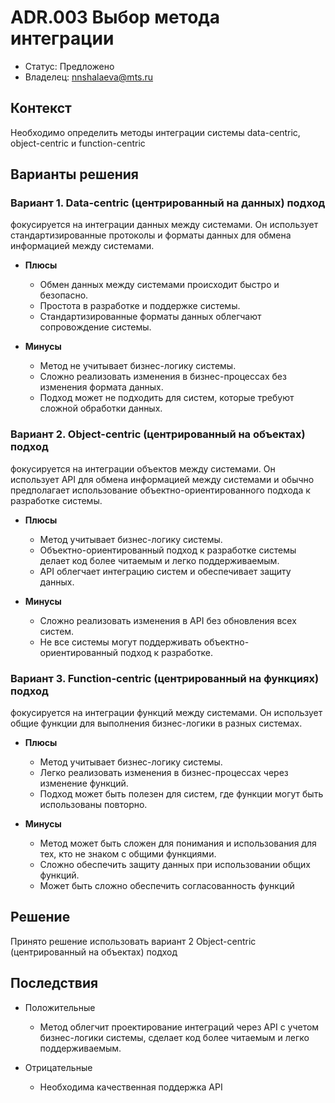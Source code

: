 # ADR.003 Выбор метода интеграции
<!-- Название ADR состоит из [ADR.###] [Коротко суть принятого решения] -->

* Статус: Предложено
* Владелец: nnshalaeva@mts.ru

## Контекст
<!-- Описание проблемы, требующей решения, причин, побудивших принять решение, ограничений, действовавших на момент принятия решения -->
Необходимо определить методы интеграции системы data-centric, object-centric и function-centric

## Варианты решения

### Вариант 1. Data-centric (центрированный на данных) подход
фокусируется на интеграции данных между системами. Он использует стандартизированные протоколы и форматы данных для обмена информацией между системами.

* **Плюсы**

  * Обмен данных между системами происходит быстро и безопасно.
  * Простота в разработке и поддержке системы.
  * Стандартизированные форматы данных облегчают сопровождение системы.

* **Минусы**

  * Метод не учитывает бизнес-логику системы.
  * Сложно реализовать изменения в бизнес-процессах без изменения формата данных.
  * Подход может не подходить для систем, которые требуют сложной обработки данных.

### Вариант 2. Object-centric (центрированный на объектах) подход
фокусируется на интеграции объектов между системами. Он использует API для обмена информацией между системами и обычно предполагает использование объектно-ориентированного подхода к разработке системы.

* **Плюсы**

  * Метод учитывает бизнес-логику системы.
  * Объектно-ориентированный подход к разработке системы делает код более читаемым и легко поддерживаемым.
  * API облегчает интеграцию систем и обеспечивает защиту данных.

* **Минусы**

  * Сложно реализовать изменения в API без обновления всех систем.
  * Не все системы могут поддерживать объектно-ориентированный подход к разработке.

### Вариант 3. Function-centric (центрированный на функциях) подход
 фокусируется на интеграции функций между системами. Он использует общие функции для выполнения бизнес-логики в разных системах.

* **Плюсы**

  * Метод учитывает бизнес-логику системы.
  * Легко реализовать изменения в бизнес-процессах через изменение функций.
  * Подход может быть полезен для систем, где функции могут быть использованы повторно.

* **Минусы**

  * Метод может быть сложен для понимания и использования для тех, кто не знаком с общими функциями.
  * Сложно обеспечить защиту данных при использовании общих функций.
  * Может быть сложно обеспечить согласованность функций

## Решение
<!-- Описание выбранного решения. Решение должно быть сформулировано чётко ("Мы используем...", "Мы не используем", а не "Желательно.." или "Предлагается..."). 
Должна быть понятна связь между решением и проблемой, почему выбрали именно это решение из вариантов -->
Принято решение использовать вариант 2 Object-centric (центрированный на объектах) подход

## Последствия
<!-- Положительные и отрицательные последствия (trade-offs). Арх. решения, которые потребуется принять как следствие принятого решения. Если решение содержит риски, то описано, как с ними планируют поступить (за счет чего снижать, почему принять). -->

* Положительные

  * Метод облегчит проектирование интеграций через API с учетом бизнес-логики системы, сделает код более читаемым и легко поддерживаемым.

* Отрицательные 

  * Необходима качественная поддержка API